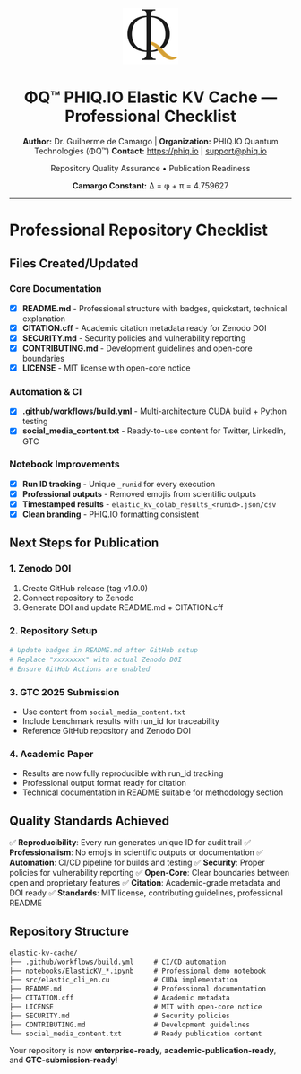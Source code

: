 <div align="center">

![ΦQ Logo](docs/assets/logo-phi-q-icon-100.png)

# ΦQ™ PHIQ.IO Elastic KV Cache — Professional Checklist

**Author:** Dr. Guilherme de Camargo | **Organization:** PHIQ.IO Quantum Technologies (ΦQ™)
**Contact:** https://phiq.io | support@phiq.io

Repository Quality Assurance • Publication Readiness

**Camargo Constant:** Δ = φ + π = 4.759627

</div>

---

# Professional Repository Checklist

## Files Created/Updated

### Core Documentation

- [x] **README.md** - Professional structure with badges, quickstart, technical explanation
- [x] **CITATION.cff** - Academic citation metadata ready for Zenodo DOI
- [x] **SECURITY.md** - Security policies and vulnerability reporting
- [x] **CONTRIBUTING.md** - Development guidelines and open-core boundaries
- [x] **LICENSE** - MIT license with open-core notice

### Automation & CI

- [x] **.github/workflows/build.yml** - Multi-architecture CUDA build + Python testing
- [x] **social_media_content.txt** - Ready-to-use content for Twitter, LinkedIn, GTC

### Notebook Improvements

- [x] **Run ID tracking** - Unique `_runid` for every execution
- [x] **Professional outputs** - Removed emojis from scientific outputs
- [x] **Timestamped results** - `elastic_kv_colab_results_<runid>.json/csv`
- [x] **Clean branding** - PHIQ.IO formatting consistent

## Next Steps for Publication

### 1. Zenodo DOI

1. Create GitHub release (tag v1.0.0)
2. Connect repository to Zenodo
3. Generate DOI and update README.md + CITATION.cff

### 2. Repository Setup

```bash
# Update badges in README.md after GitHub setup
# Replace "xxxxxxxx" with actual Zenodo DOI
# Ensure GitHub Actions are enabled
```

### 3. GTC 2025 Submission

- Use content from `social_media_content.txt`
- Include benchmark results with run_id for traceability
- Reference GitHub repository and Zenodo DOI

### 4. Academic Paper

- Results are now fully reproducible with run_id tracking
- Professional output format ready for citation
- Technical documentation in README suitable for methodology section

## Quality Standards Achieved

✅ **Reproducibility**: Every run generates unique ID for audit trail
✅ **Professionalism**: No emojis in scientific outputs or documentation
✅ **Automation**: CI/CD pipeline for builds and testing
✅ **Security**: Proper policies for vulnerability reporting
✅ **Open-Core**: Clear boundaries between open and proprietary features
✅ **Citation**: Academic-grade metadata and DOI ready
✅ **Standards**: MIT license, contributing guidelines, professional README

## Repository Structure

```
elastic-kv-cache/
├── .github/workflows/build.yml     # CI/CD automation
├── notebooks/ElasticKV_*.ipynb     # Professional demo notebook
├── src/elastic_cli_en.cu           # CUDA implementation
├── README.md                       # Professional documentation
├── CITATION.cff                    # Academic metadata
├── LICENSE                         # MIT with open-core notice
├── SECURITY.md                     # Security policies
├── CONTRIBUTING.md                 # Development guidelines
└── social_media_content.txt        # Ready publication content
```

Your repository is now **enterprise-ready**, **academic-publication-ready**, and **GTC-submission-ready**!
